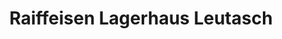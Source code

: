 ---
title: "Raiffeisen Lagerhaus Leutasch"
url: /leutasch/raiffeisen-lagerhaus-leutasch/
shop: Baumarkt
---